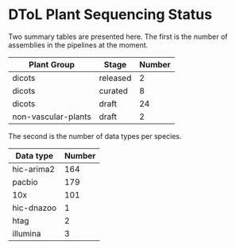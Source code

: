 # DToL Plant Sequencing Status

Two summary tables are presented here. The first is the number of assemblies in the pipelines at the moment.

| Plant Group | Stage | Number |
| --- | --- | --- |
| dicots | released | 2 |
| dicots | curated | 8 |
| dicots | draft | 24 |
| non-vascular-plants | draft | 2 |

The second is the number of data types per species.

| Data type | Number |
| --- | --- |
| hic-arima2 | 164 |
| pacbio | 179 |
| 10x | 101 |
| hic-dnazoo | 1 |
| htag | 2 |
| illumina | 3 |
